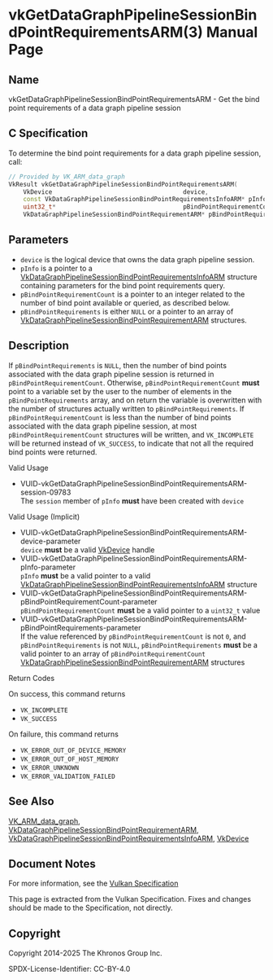 # vkGetDataGraphPipelineSessionBindPointRequirementsARM(3) Manual Page

## Name

vkGetDataGraphPipelineSessionBindPointRequirementsARM - Get the bind point requirements of a data graph pipeline session



## [](#_c_specification)C Specification

To determine the bind point requirements for a data graph pipeline session, call:

```c++
// Provided by VK_ARM_data_graph
VkResult vkGetDataGraphPipelineSessionBindPointRequirementsARM(
    VkDevice                                    device,
    const VkDataGraphPipelineSessionBindPointRequirementsInfoARM* pInfo,
    uint32_t*                                   pBindPointRequirementCount,
    VkDataGraphPipelineSessionBindPointRequirementARM* pBindPointRequirements);
```

## [](#_parameters)Parameters

- `device` is the logical device that owns the data graph pipeline session.
- `pInfo` is a pointer to a [VkDataGraphPipelineSessionBindPointRequirementsInfoARM](https://registry.khronos.org/vulkan/specs/latest/man/html/VkDataGraphPipelineSessionBindPointRequirementsInfoARM.html) structure containing parameters for the bind point requirements query.
- `pBindPointRequirementCount` is a pointer to an integer related to the number of bind point available or queried, as described below.
- `pBindPointRequirements` is either `NULL` or a pointer to an array of [VkDataGraphPipelineSessionBindPointRequirementARM](https://registry.khronos.org/vulkan/specs/latest/man/html/VkDataGraphPipelineSessionBindPointRequirementARM.html) structures.

## [](#_description)Description

If `pBindPointRequirements` is `NULL`, then the number of bind points associated with the data graph pipeline session is returned in `pBindPointRequirementCount`. Otherwise, `pBindPointRequirementCount` **must** point to a variable set by the user to the number of elements in the `pBindPointRequirements` array, and on return the variable is overwritten with the number of structures actually written to `pBindPointRequirements`. If `pBindPointRequirementCount` is less than the number of bind points associated with the data graph pipeline session, at most `pBindPointRequirementCount` structures will be written, and `VK_INCOMPLETE` will be returned instead of `VK_SUCCESS`, to indicate that not all the required bind points were returned.

Valid Usage

- [](#VUID-vkGetDataGraphPipelineSessionBindPointRequirementsARM-session-09783)VUID-vkGetDataGraphPipelineSessionBindPointRequirementsARM-session-09783  
  The `session` member of `pInfo` **must** have been created with `device`

Valid Usage (Implicit)

- [](#VUID-vkGetDataGraphPipelineSessionBindPointRequirementsARM-device-parameter)VUID-vkGetDataGraphPipelineSessionBindPointRequirementsARM-device-parameter  
  `device` **must** be a valid [VkDevice](https://registry.khronos.org/vulkan/specs/latest/man/html/VkDevice.html) handle
- [](#VUID-vkGetDataGraphPipelineSessionBindPointRequirementsARM-pInfo-parameter)VUID-vkGetDataGraphPipelineSessionBindPointRequirementsARM-pInfo-parameter  
  `pInfo` **must** be a valid pointer to a valid [VkDataGraphPipelineSessionBindPointRequirementsInfoARM](https://registry.khronos.org/vulkan/specs/latest/man/html/VkDataGraphPipelineSessionBindPointRequirementsInfoARM.html) structure
- [](#VUID-vkGetDataGraphPipelineSessionBindPointRequirementsARM-pBindPointRequirementCount-parameter)VUID-vkGetDataGraphPipelineSessionBindPointRequirementsARM-pBindPointRequirementCount-parameter  
  `pBindPointRequirementCount` **must** be a valid pointer to a `uint32_t` value
- [](#VUID-vkGetDataGraphPipelineSessionBindPointRequirementsARM-pBindPointRequirements-parameter)VUID-vkGetDataGraphPipelineSessionBindPointRequirementsARM-pBindPointRequirements-parameter  
  If the value referenced by `pBindPointRequirementCount` is not `0`, and `pBindPointRequirements` is not `NULL`, `pBindPointRequirements` **must** be a valid pointer to an array of `pBindPointRequirementCount` [VkDataGraphPipelineSessionBindPointRequirementARM](https://registry.khronos.org/vulkan/specs/latest/man/html/VkDataGraphPipelineSessionBindPointRequirementARM.html) structures

Return Codes

On success, this command returns

- `VK_INCOMPLETE`
- `VK_SUCCESS`

On failure, this command returns

- `VK_ERROR_OUT_OF_DEVICE_MEMORY`
- `VK_ERROR_OUT_OF_HOST_MEMORY`
- `VK_ERROR_UNKNOWN`
- `VK_ERROR_VALIDATION_FAILED`

## [](#_see_also)See Also

[VK\_ARM\_data\_graph](https://registry.khronos.org/vulkan/specs/latest/man/html/VK_ARM_data_graph.html), [VkDataGraphPipelineSessionBindPointRequirementARM](https://registry.khronos.org/vulkan/specs/latest/man/html/VkDataGraphPipelineSessionBindPointRequirementARM.html), [VkDataGraphPipelineSessionBindPointRequirementsInfoARM](https://registry.khronos.org/vulkan/specs/latest/man/html/VkDataGraphPipelineSessionBindPointRequirementsInfoARM.html), [VkDevice](https://registry.khronos.org/vulkan/specs/latest/man/html/VkDevice.html)

## [](#_document_notes)Document Notes

For more information, see the [Vulkan Specification](https://registry.khronos.org/vulkan/specs/latest/html/vkspec.html#vkGetDataGraphPipelineSessionBindPointRequirementsARM)

This page is extracted from the Vulkan Specification. Fixes and changes should be made to the Specification, not directly.

## [](#_copyright)Copyright

Copyright 2014-2025 The Khronos Group Inc.

SPDX-License-Identifier: CC-BY-4.0